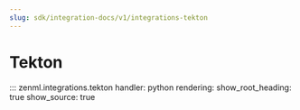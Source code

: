 ```yaml
---
slug: sdk/integration-docs/v1/integrations-tekton
---
```


# Tekton

::: zenml.integrations.tekton
    handler: python
    rendering:
      show_root_heading: true
      show_source: true
